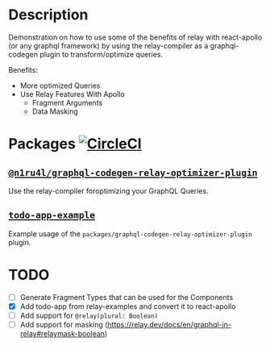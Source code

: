 # Description

Demonstration on how to use some of the benefits of relay with react-apollo (or any graphql framework) by using the relay-compiler as a graphql-codegen plugin to transform/optimize queries.

Benefits:

- More optimized Queries
- Use Relay Features With Apollo
  - Fragment Arguments
  - Data Masking

# Packages [![CircleCI](https://circleci.com/gh/n1ru4l/graphql-codegen-relay-plugins/tree/master.svg?style=svg)](https://circleci.com/gh/n1ru4l/graphql-codegen-relay-plugins/tree/master)

## [`@n1ru4l/graphql-codegen-relay-optimizer-plugin`](packages/graphql-codegen-relay-optimizer-plugin)

Use the relay-compiler foroptimizing your GraphQL Queries.

## [`todo-app-example`](packages/todo-app-example)

Example usage of the `packages/graphql-codegen-relay-optimizer-plugin` plugin.

# TODO

- [ ] Generate Fragment Types that can be used for the Components
- [x] Add todo-app from relay-examples and convert it to react-apollo
- [ ] Add support for `@relay(plural: Boolean)`
- [ ] Add support for masking (https://relay.dev/docs/en/graphql-in-relay#relaymask-boolean)
